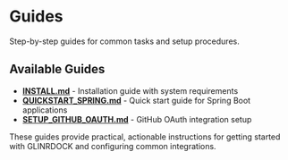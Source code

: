 # Guides

Step-by-step guides for common tasks and setup procedures.

## Available Guides

- **[INSTALL.md](./INSTALL.md)** - Installation guide with system requirements
- **[QUICKSTART_SPRING.md](./QUICKSTART_SPRING.md)** - Quick start guide for Spring Boot applications  
- **[SETUP_GITHUB_OAUTH.md](./SETUP_GITHUB_OAUTH.md)** - GitHub OAuth integration setup

These guides provide practical, actionable instructions for getting started with GLINRDOCK and configuring common integrations.